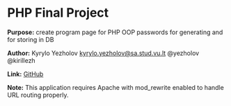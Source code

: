 # PHP Final Project

**Purpose:** create program page for PHP OOP passwords for generating and for storing in DB

**Author:** Kyrylo Yezholov <kyrylo.yezholov@sa.stud.vu.lt> @yezholov @kirillezh

**Link:** [GitHub](https://github.com/yezholov/PHP_FinalProject.git)

**Note:** This application requires Apache with mod_rewrite enabled to handle URL routing properly.
